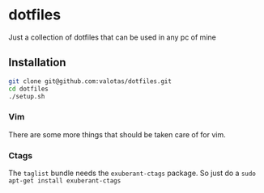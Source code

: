 # dotfiles
Just a collection of dotfiles that can be used in any pc of mine

## Installation

```sh
git clone git@github.com:valotas/dotfiles.git
cd dotfiles
./setup.sh
```

### Vim
There are some more things that should be taken care of for vim.

### Ctags
The `taglist` bundle needs the `exuberant-ctags` package. So just do a `sudo apt-get install exuberant-ctags`
